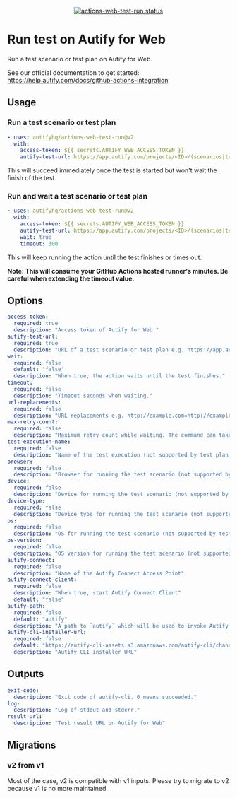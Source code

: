 <p align="center">
  <a href="https://github.com/autifyhq/actions-web-test-run"><img alt="actions-web-test-run status" src="https://github.com/autifyhq/actions-web-test-run/workflows/test/badge.svg"></a>
</p>

# Run test on Autify for Web

Run a test scenario or test plan on Autify for Web.

See our official documentation to get started: https://help.autify.com/docs/github-actions-integration

## Usage

### Run a test scenario or test plan

```yaml
- uses: autifyhq/actions-web-test-run@v2
  with:
    access-token: ${{ secrets.AUTIFY_WEB_ACCESS_TOKEN }}
    autify-test-url: https://app.autify.com/projects/<ID>/(scenarios|test_plans)/<ID>
```

This will succeed immediately once the test is started but won't wait the finish of the test.

### Run and wait a test scenario or test plan

```yaml
- uses: autifyhq/actions-web-test-run@v2
  with:
    access-token: ${{ secrets.AUTIFY_WEB_ACCESS_TOKEN }}
    autify-test-url: https://app.autify.com/projects/<ID>/(scenarios|test_plans)/<ID>
    wait: true
    timeout: 300
```

This will keep running the action until the test finishes or times out.

**Note: This will consume your GitHub Actions hosted runner's minutes. Be careful when extending the timeout value.**

## Options

```yaml
access-token:
  required: true
  description: "Access token of Autify for Web."
autify-test-url:
  required: true
  description: "URL of a test scenario or test plan e.g. https://app.autify.com/projects/<ID>/(scenarios|test_plans)/<ID>"
wait:
  required: false
  default: "false"
  description: "When true, the action waits until the test finishes."
timeout:
  required: false
  description: "Timeout seconds when waiting."
url-replacements:
  required: false
  description: "URL replacements e.g. http://example.com=http://example.net,http://example.org=http://example.net"
max-retry-count:
  required: false
  description: "Maximum retry count while waiting. The command can take up to `timeout * (max-retry-count + 1)`. Only effective with `wait`"
test-execution-name:
  required: false
  description: "Name of the test execution (not supported by test plan executions)"
browser:
  required: false
  description: "Browser for running the test scenario (not supported by test plan executions)"
device:
  required: false
  description: "Device for running the test scenario (not supported by test plan executions)"
device-type:
  required: false
  description: "Device type for running the test scenario (not supported by test plan executions)"
os:
  required: false
  description: "OS for running the test scenario (not supported by test plan executions)"
os-version:
  required: false
  description: "OS version for running the test scenario (not supported by test plan executions)"
autify-connect:
  required: false
  description: "Name of the Autify Connect Access Point"
autify-connect-client:
  required: false
  description: "When true, start Autify Connect Client"
  default: "false"
autify-path:
  required: false
  default: "autify"
  description: "A path to `autify` which will be used to invoke Autify CLI internally. Default is searching from PATH."
autify-cli-installer-url:
  required: false
  default: "https://autify-cli-assets.s3.amazonaws.com/autify-cli/channels/stable/install-cicd.bash"
  description: "Autify CLI installer URL"
```

## Outputs

```yaml
exit-code:
  description: "Exit code of autify-cli. 0 means succeeded."
log:
  description: "Log of stdout and stderr."
result-url:
  description: "Test result URL on Autify for Web"
```

## Migrations

### v2 from v1

Most of the case, v2 is compatible with v1 inputs. Please try to migrate to v2 because v1 is no more maintained.
